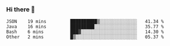 ### Hi there 👋

<!--START_SECTION:waka-->

```text
JSON    19 mins         ██████████▒░░░░░░░░░░░░░░   41.34 %
Java    16 mins         █████████░░░░░░░░░░░░░░░░   35.77 %
Bash    6 mins          ███▓░░░░░░░░░░░░░░░░░░░░░   14.30 %
Other   2 mins          █▒░░░░░░░░░░░░░░░░░░░░░░░   05.37 %
```

<!--END_SECTION:waka-->
<!--
**Boombag0607/Boombag0607** is a ✨ _special_ ✨ repository because its `README.md` (this file) appears on your GitHub profile.

Here are some ideas to get you started:

- 🔭 I’m currently working on ...
- 🌱 I’m currently learning ...
- 👯 I’m looking to collaborate on ...
- 🤔 I’m looking for help with ...
- 💬 Ask me about ...
- 📫 How to reach me: ...
- 😄 Pronouns: ...
- ⚡ Fun fact: ...
-->
